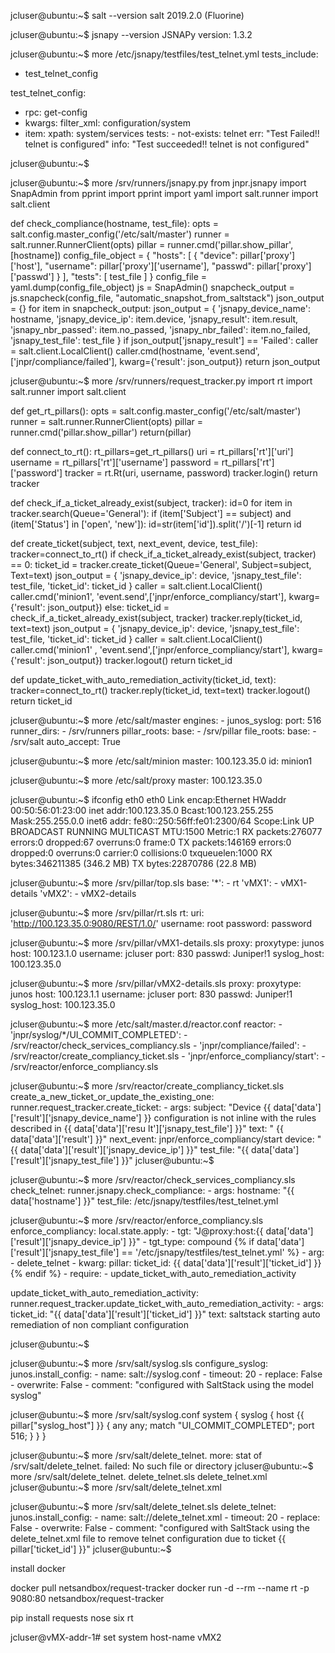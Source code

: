 jcluser@ubuntu:~$ salt --version
salt 2019.2.0 (Fluorine)

jcluser@ubuntu:~$ jsnapy --version
JSNAPy version: 1.3.2


jcluser@ubuntu:~$ more /etc/jsnapy/testfiles/test_telnet.yml
tests_include:
  - test_telnet_config

test_telnet_config:
  - rpc: get-config
  - kwargs:
      filter_xml: configuration/system
  - item:
      xpath: system/services
      tests:
        - not-exists: telnet
          err: "Test Failed!! telnet is configured"
          info: "Test succeeded!! telnet is not configured"

jcluser@ubuntu:~$


jcluser@ubuntu:~$ more  /srv/runners/jsnapy.py
from jnpr.jsnapy import SnapAdmin
from pprint import pprint
import yaml
import salt.runner
import salt.client

def check_compliance(hostname, test_file):
    opts = salt.config.master_config('/etc/salt/master')
    runner = salt.runner.RunnerClient(opts)
    pillar = runner.cmd('pillar.show_pillar', [hostname])
    config_file_object = {
        "hosts": [
            {
                "device":  pillar['proxy']['host'],
                "username": pillar['proxy']['username'],
                "passwd": pillar['proxy']['passwd']
            }
        ],
        "tests": [
            test_file
        ]
    }
    config_file = yaml.dump(config_file_object)
    js = SnapAdmin()
    snapcheck_output = js.snapcheck(config_file, "automatic_snapshot_from_saltstack")
    json_output = {}
    for item in snapcheck_output:
        json_output = {
            'jsnapy_device_name': hostname,
            'jsnapy_device_ip': item.device,
            'jsnapy_result': item.result,
            'jsnapy_nbr_passed': item.no_passed,
            'jsnapy_nbr_failed': item.no_failed,
            'jsnapy_test_file': test_file
            }
    if json_output['jsnapy_result'] == 'Failed':
        caller = salt.client.LocalClient()
        caller.cmd(hostname, 'event.send', ['jnpr/compliance/failed'], kwarg={'result': json_output})
    return json_output




jcluser@ubuntu:~$ more /srv/runners/request_tracker.py
import rt
import salt.runner
import salt.client

def get_rt_pillars():
    opts = salt.config.master_config('/etc/salt/master')
    runner = salt.runner.RunnerClient(opts)
    pillar = runner.cmd('pillar.show_pillar')
    return(pillar)

def connect_to_rt():
   rt_pillars=get_rt_pillars()
   uri = rt_pillars['rt']['uri']
   username = rt_pillars['rt']['username']
   password = rt_pillars['rt']['password']
   tracker = rt.Rt(uri, username, password)
   tracker.login()
   return tracker

def check_if_a_ticket_already_exist(subject, tracker):
   id=0
   for item in tracker.search(Queue='General'):
       if (item['Subject'] == subject) and (item['Status'] in ['open', 'new']):
           id=str(item['id']).split('/')[-1]
   return id

def create_ticket(subject, text, next_event, device, test_file):
    tracker=connect_to_rt()
    if check_if_a_ticket_already_exist(subject, tracker) == 0:
        ticket_id = tracker.create_ticket(Queue='General', Subject=subject, Text=text)
        json_output = {
            'jsnapy_device_ip': device,
            'jsnapy_test_file': test_file,
            'ticket_id': ticket_id
            }
        caller = salt.client.LocalClient()
        caller.cmd('minion1', 'event.send',['jnpr/enforce_compliancy/start'], kwarg={'result': json_output})
    else:
        ticket_id = check_if_a_ticket_already_exist(subject, tracker)
        tracker.reply(ticket_id, text=text)
        json_output = {
            'jsnapy_device_ip': device,
            'jsnapy_test_file': test_file,
            'ticket_id': ticket_id
            }
        caller = salt.client.LocalClient()
        caller.cmd('minion1' , 'event.send',['jnpr/enforce_compliancy/start'], kwarg={'result': json_output})
    tracker.logout()
    return ticket_id

def update_ticket_with_auto_remediation_activity(ticket_id, text):
    tracker=connect_to_rt()
    tracker.reply(ticket_id, text=text)
    tracker.logout()
    return ticket_id



jcluser@ubuntu:~$ more /etc/salt/master
engines:
    - junos_syslog:
        port: 516
runner_dirs:
    - /srv/runners
pillar_roots:
    base:
        - /srv/pillar
file_roots:
    base:
        - /srv/salt
auto_accept: True





jcluser@ubuntu:~$  more /etc/salt/minion
master: 100.123.35.0
id: minion1




jcluser@ubuntu:~$ more /etc/salt/proxy
master: 100.123.35.0

jcluser@ubuntu:~$ ifconfig eth0
eth0      Link encap:Ethernet  HWaddr 00:50:56:01:23:00
          inet addr:100.123.35.0  Bcast:100.123.255.255  Mask:255.255.0.0
          inet6 addr: fe80::250:56ff:fe01:2300/64 Scope:Link
          UP BROADCAST RUNNING MULTICAST  MTU:1500  Metric:1
          RX packets:276077 errors:0 dropped:67 overruns:0 frame:0
          TX packets:146169 errors:0 dropped:0 overruns:0 carrier:0
          collisions:0 txqueuelen:1000
          RX bytes:346211385 (346.2 MB)  TX bytes:22870786 (22.8 MB)



jcluser@ubuntu:~$ more /srv/pillar/top.sls
base:
    '*':
        - rt
    'vMX1':
        - vMX1-details
    'vMX2':
        - vMX2-details




jcluser@ubuntu:~$ more /srv/pillar/rt.sls
rt:
    uri: 'http://100.123.35.0:9080/REST/1.0/'
    username: root
    password: password




jcluser@ubuntu:~$ more /srv/pillar/vMX1-details.sls
proxy:
    proxytype: junos
    host: 100.123.1.0
    username: jcluser
    port: 830
    passwd: Juniper!1
syslog_host: 100.123.35.0


jcluser@ubuntu:~$ more /srv/pillar/vMX2-details.sls
proxy:
    proxytype: junos
    host: 100.123.1.1
    username: jcluser
    port: 830
    passwd: Juniper!1
syslog_host: 100.123.35.0



jcluser@ubuntu:~$ more /etc/salt/master.d/reactor.conf
reactor:
    - 'jnpr/syslog/*/UI_COMMIT_COMPLETED':
        - /srv/reactor/check_services_compliancy.sls
    - 'jnpr/compliance/failed':
        - /srv/reactor/create_compliancy_ticket.sls
    - 'jnpr/enforce_compliancy/start':
        - /srv/reactor/enforce_compliancy.sls



jcluser@ubuntu:~$ more /srv/reactor/create_compliancy_ticket.sls
create_a_new_ticket_or_update_the_existing_one:
    runner.request_tracker.create_ticket:
        - args:
            subject: "Device {{ data['data']['result']['jsnapy_device_name'] }} configuration is not inline with the rules described in {{ data['data']['resu
lt']['jsnapy_test_file'] }}"
            text: " {{ data['data']['result'] }}"
            next_event: jnpr/enforce_compliancy/start
            device: "{{ data['data']['result']['jsnapy_device_ip'] }}"
            test_file: "{{ data['data']['result']['jsnapy_test_file'] }}"
jcluser@ubuntu:~$




jcluser@ubuntu:~$  more /srv/reactor/check_services_compliancy.sls
check_telnet:
    runner.jsnapy.check_compliance:
        - args:
            hostname: "{{ data['hostname'] }}"
            test_file: /etc/jsnapy/testfiles/test_telnet.yml




jcluser@ubuntu:~$ more /srv/reactor/enforce_compliancy.sls
enforce_compliancy:
  local.state.apply:
    - tgt: "J@proxy:host:{{ data['data']['result']['jsnapy_device_ip'] }}"
    - tgt_type: compound
    {% if data['data']['result']['jsnapy_test_file'] == '/etc/jsnapy/testfiles/test_telnet.yml' %}
    - arg:
      - delete_telnet
    - kwarg:
        pillar:
          ticket_id: {{ data['data']['result']['ticket_id'] }}
    {% endif %}
    - require:
      - update_ticket_with_auto_remediation_activity

update_ticket_with_auto_remediation_activity:
  runner.request_tracker.update_ticket_with_auto_remediation_activity:
    - args:
        ticket_id: "{{ data['data']['result']['ticket_id'] }}"
        text: saltstack starting auto remediation of non compliant configuration

jcluser@ubuntu:~$



jcluser@ubuntu:~$ more /srv/salt/syslog.sls
configure_syslog:
    junos.install_config:
        - name: salt://syslog.conf
        - timeout: 20
        - replace: False
        - overwrite: False
        - comment: "configured with SaltStack using the model syslog"

jcluser@ubuntu:~$ more /srv/salt/syslog.conf
system {
    syslog {
        host {{ pillar["syslog_host"] }} {
            any any;
            match "UI_COMMIT_COMPLETED";
            port 516;
        }
    }
}


jcluser@ubuntu:~$ more /srv/salt/delete_telnet.
more: stat of /srv/salt/delete_telnet. failed: No such file or directory
jcluser@ubuntu:~$ more /srv/salt/delete_telnet.
delete_telnet.sls  delete_telnet.xml
jcluser@ubuntu:~$ more /srv/salt/delete_telnet.xml
<configuration>
        <system>
            <services>
                <telnet operation="delete">
                </telnet>
            </services>
        </system>
</configuration>

jcluser@ubuntu:~$ more /srv/salt/delete_telnet.sls
delete_telnet:
    junos.install_config:
        - name: salt://delete_telnet.xml
        - timeout: 20
        - replace: False
        - overwrite: False
        - comment: "configured with SaltStack using the delete_telnet.xml file to remove telnet configuration due to ticket {{ pillar['ticket_id'] }}"
jcluser@ubuntu:~$













install docker

docker pull netsandbox/request-tracker
docker run -d --rm --name rt -p 9080:80 netsandbox/request-tracker

pip install requests nose six rt


jcluser@vMX-addr-1# set system host-name vMX2


